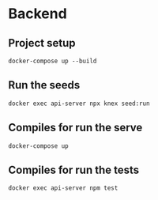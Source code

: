 # Backend

## Project setup
```
docker-compose up --build
```

## Run the seeds
```
docker exec api-server npx knex seed:run
```

## Compiles for run the serve
```
docker-compose up
```

## Compiles for run the tests
```
docker exec api-server npm test
```